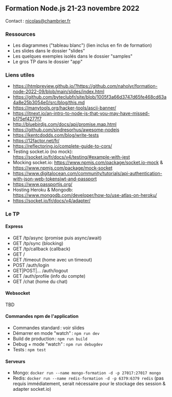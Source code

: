 ## Formation Node.js 21-23 novembre 2022

Contact : nicolas@chambrier.fr

### Ressources

- Les diagrammes ("tableau blanc") (lien inclus en fin de formation)
- Les slides dans le dossier "slides"
- Les quelques exemples isolés dans le dossier "samples"
- Le gros TP dans le dossier "app"

### Liens utiles

- https://htmlpreview.github.io/?https://github.com/naholyr/formation-node-2022-09/blob/main/slides/index.html
- https://github.com/byteclubfr/site/blob/1005f3a66d3747d65fe468cd63a4a8e25b3054e0/src/blog/this.md
- https://manytools.org/hacker-tools/ascii-banner/
- https://itnext.io/an-intro-to-node-js-that-you-may-have-missed-b175ef4277f7
- http://bluebirdjs.com/docs/api/promise.map.html
- https://github.com/sindresorhus/awesome-nodejs
- https://kentcdodds.com/blog/write-tests
- https://12factor.net/fr/
- https://reflectoring.io/complete-guide-to-cors/
- Testing socket.io (no mock): https://socket.io/fr/docs/v4/testing/#example-with-jest
- Mocking socket.io: https://www.npmjs.com/package/socket.io-mock & https://www.npmjs.com/package/mock-socket
- https://www.digitalocean.com/community/tutorials/api-authentication-with-json-web-tokensjwt-and-passport
- https://www.passportjs.org/
- Hosting Heroku & Mongodb: https://www.mongodb.com/developer/how-to/use-atlas-on-heroku/
- https://socket.io/fr/docs/v4/adapter/

### Le TP

#### Express

- GET /tp/async (promise puis async/await)
- GET /tp/sync (blocking)
- GET /tp/callback (callback)
- GET /
- GET /timeout (home avec un timeout)
- POST /auth/login
- GET|POST|... /auth/logout
- GET /auth/profile (info du compte)
- GET /chat (home du chat)

#### Websocket

TBD

#### Commandes npm de l'application

- Commandes standard : voir slides
- Démarrer en mode "watch" : `npm run dev`
- Build de production : `npm run build`
- Debug + mode "watch" : `npm run debugdev`
- Tests : `npm test`

#### Serveurs

- Mongo: `docker run --name mongo-formation -d -p 27017:27017 mongo`
- Redis: `docker run --name redis-formation -d -p 6379:6379 redis` (pas requis immédiatement, serait nécessaire pour le stockage des session & adapter socket.io)
